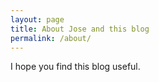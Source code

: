 ```yaml
---
layout: page
title: About Jose and this blog
permalink: /about/
---
```


I hope you find this blog useful.
